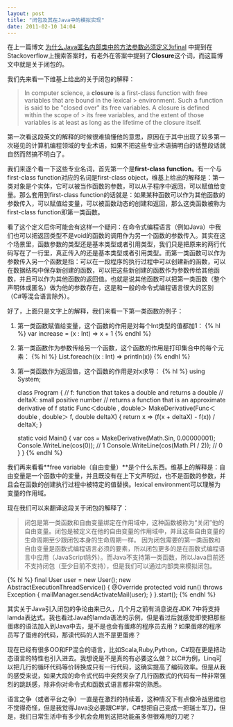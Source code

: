 ```yaml
---
layout: post
title: "闭包及其在Java中的模拟实现"
date: 2011-02-10 14:04
---
```

在上一篇博文 [为什么Java匿名内部类中的方法参数必须定义为final](http://liuxuan.info/blog/2011/01/28/java-anonymous-class/ "为什么Java匿名内部类中的方法参数必须定义为final") 中提到在Stackoverflow上搜索答案时，有老外在答案中提到了**Closure**这个词，而这篇博文中就是关于闭包的。

我们先来看一下维基上给出的关于闭包的解释：

> In computer science, a **closure** is a first-class function with free variables that are bound in the lexical > environment. Such a function is said to be "closed over" its free variables. A closure is defined within the scope of > its free variables, and the extent of those variables is at least as long as the lifetime of the closure itself.

第一次看这段英文的解释的时候很难搞懂他的意思，原因在于其中出现了较多第一次碰见的计算机编程领域的专业术语，如果不把这些专业术语搞明白的话整段话就自然而然搞不明白了。

我们来逐个看一下这些专业名词，首先第一个是**first-class function**。有一个与first-class function对应的名词是first-class object，维基上给出的解释是：第一类对象是个实体，它可以被当作函数的参数，可以从子程序中返回，可以赋值给变量。那么套用到first-class function的话就是：如果某种函数可以作为其他函数的参数传入，可以赋值给变量，可以被函数动态的创建和返回，那么这类函数被称为first-class function即第一类函数。

看了这个定义后你可能会有这样一个疑问：在命令式编程语言（例如Java）中我们也可以把返回类型不是void的函数的调用作为另一个函数的参数传入。其实在这个场景里，函数参数的类型还是基本类型或者引用类型，我们只是把原来的两行代码写在了一行里，真正传入的还是基本类型或者引用类型。而第一类函数可以作为参数传入另一个函数是指：可以在一段程序的执行过程中可以创建新的函数，可以在数据结构中保存新创建的函数，可以把这些新创建的函数作为参数传给其他函数，并且可以作为其他函数的返回值。也就是说其他函数可以把第一类函数（整个声明体或匿名）做为他的参数存在，这是和一般的命令式编程语言很大的区别（C#等混合语言除外）。

好了，上面只是文字上的解释，我们来看一下第一类函数的例子：

1. 第一类函数赋值给变量，这个函数的作用是对每个Int类型的值都加1：
	{% hl %}
	var increase = (x : Int) => x + 1
	{% endhl %}

2. 第一类函数作为参数传给另一个函数，这个函数的作用是打印集合中的每个元素：
	{% hl %}
	List.foreach((x : Int) => println(x))
	{% endhl %}

3. 第一类函数作为返回值，这个函数的作用是对x求导：
	{% hl %}
	using System;
	
	class Program
	{
      // f: function that takes a double and returns a double
      // deltaX: small positive number
      // returns a function that is an approximate derivative of f
      static Func＜double , double＞ MakeDerivative(Func＜double , double＞ f, double deltaX)
      {
       	return x => (f(x + deltaX) - f(x)) / deltaX;
      }
    	
      static void Main()
      {
    	var cos = MakeDerivative(Math.Sin, 0.00000001);
    	Console.WriteLine(cos(0));                    // 1
    	Console.WriteLine(cos(Math.PI / 2));          // 0
      }
	}
	{% endhl %}

我们再来看看**free variable（自由变量）**是个什么东西。维基上的解释是：自由变量是一个函数中的变量，并且既没有在上下文声明过，也不是函数的参数，并且会在函数的创建执行过程中被特定的值替换。lexical environment可以理解为变量的作用域。

现在我们可以来翻译这段关于闭包的解释了：
> 闭包是第一类函数和自由变量绑定在作用域中，这种函数被称为“关闭”他的自由变量。闭包是被定义在他的自由变量的作用域中，并且这些自由变量的生命周期至少跟闭包本身的生命周期一样。
因为闭包需要的第一类函数和自由变量是函数式编程语言必须的要素，所以闭包更多的是在函数式编程语言中应用（JavaScript除外）。而Java不支持第一类函数，所以Java目前还不支持闭包（至少目前不支持），但是我们可以通过内部类来模拟闭包。

{% hl %}
final User user = new User();
new AbstractExecutionThreadService() {
    @Override
    protected void run() throws Exception {
    mailManager.sendActivateMail(user);
    }
}.start();
{% endhl %}

其实关于Java引入闭包的争论由来已久，几个月之前有消息说在JDK 7中将支持lamda表达式。我也看过Java的lamda语法的示例，但是看过后就感觉即使把那些蛋疼的语法加入到Java中去，是不是也会有蛋疼的程序员去用？如果蛋疼的程序员写了蛋疼的代码，那读代码的人岂不是更蛋疼？

现在已经有很多OO和FP混合的语言，比如Scala,Ruby,Python，C#现在更是把动态语言的特性也引入进去。我想说是不是真的有必要这么做？以C#为例，Linq可以把几行的循环代码等价转换成只有一行代码，这确实提高了编码效率。但是从我的感受来说，如果大段的命令式代码中突然夹杂了几行函数式的代码有一种非常强烈的跳跃感，除非你对命令式和函数式语言都非常的熟悉。

语言之争（或者平台之争）一直是在激烈的持续着，这种情况下有点像冷战思维也不觉得奇怪，但是我觉得Java没必要跟C#学，C#想把自己变成一把瑞士军刀，但是，我们日常生活中有多少机会会用到这把功能虽多但很难用的刀呢？
